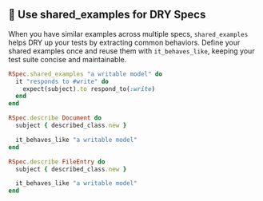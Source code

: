 ## 🧩 Use shared_examples for DRY Specs

When you have similar examples across multiple specs, `shared_examples` helps DRY up your tests by extracting common behaviors. Define your shared examples once and reuse them with `it_behaves_like`, keeping your test suite concise and maintainable.

```ruby
RSpec.shared_examples "a writable model" do
  it "responds to #write" do
    expect(subject).to respond_to(:write)
  end
end

RSpec.describe Document do
  subject { described_class.new }

  it_behaves_like "a writable model"
end

RSpec.describe FileEntry do
  subject { described_class.new }

  it_behaves_like "a writable model"
end
```
